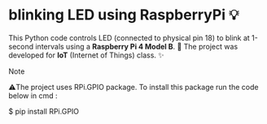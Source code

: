 # blinking LED using RaspberryPi 💡
This Python code controls LED (connected to physical pin 18) to blink at 1-second intervals using a **Raspberry Pi 4 Model B**.   🎇
The project was developed for **IoT** (Internet of Things) class.      ✨
> [!NOTE]
> ⚠️The project uses RPi.GPIO package. To install this package run the code below in cmd :
>
>    $ pip install RPi.GPIO
>

